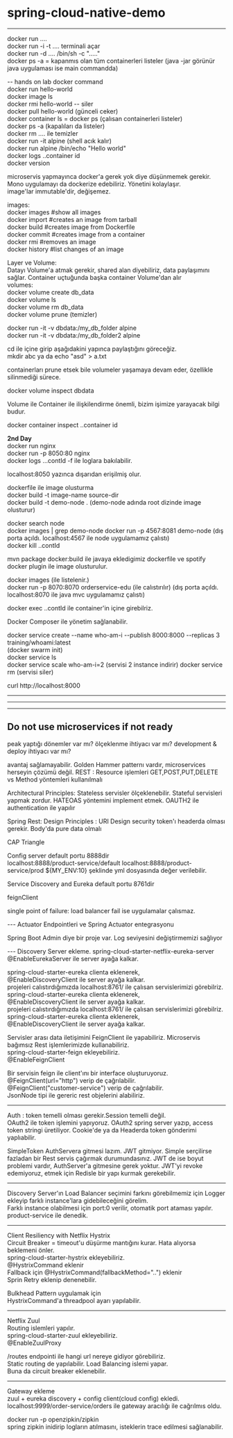 # spring-cloud-native-demo

----
docker run ....  
docker run -i -t .... terminali açar  
docker run -d .... /bin/sh -c "....."  
docker ps -a = kapanmıs olan tüm containerleri listeler (java -jar görünür java uygulaması ise main commandda)  

-- hands on lab docker command  
docker run hello-world  
docker image ls  
docker rmi hello-world -- siler  
docker pull hello-world (günceli ceker)  
docker container ls = docker ps (çalısan containerleri listeler)  
docker ps -a (kapalıları da listeler)  
docker rm .... ile temizler  
docker run -it alpine  (shell acık kalır)  
docker run alpine /bin/echo "Hello world"  
docker logs ..container id  
docker version  

microservis yapmayınca docker'a gerek yok diye düşünmemek gerekir. Mono uygulamayı da dockerize edebiliriz. Yönetini kolaylaşır.  
image'lar immutable'dir, değişemez.

images:  
docker images #show all images  
docker import #creates an image from tarball  
docker build  #creates image from Dockerfile  
docker commit #creates image from a container  
docker rmi    #removes an image  
docker history #list changes of an image  


Layer ve Volume:  
Datayı Volume'a atmak gerekir, shared alan diyebiliriz, data paylaşımını sağlar. Container uçtuğunda başka container Volume'dan alır  
volumes:  
docker volume create db_data  
docker volume ls  
docker volume rm db_data  
docker volume prune (temizler)  


docker run -it -v dbdata:/my_db_folder alpine  
docker run -it -v dbdata:/my_db_folder2 alpine  

cd ile içine girip aşağıdakini yapınca paylaştığını göreceğiz.  
mkdir abc ya da echo "asd" > a.txt  


containerları prune etsek bile volumeler yaşamaya devam eder, özellikle silinmediği sürece.  

docker volume inspect dbdata  

Volume ile Container ile ilişkilendirme önemli, bizim işimize yarayacak bilgi budur.  

docker container inspect ..container id  

**2nd Day**  
docker run nginx  
docker run -p 8050:80 nginx  
docker logs ...contId -f ile loglara bakılabilir.  

localhost:8050 yazınca dışarıdan erişilmiş olur.  

dockerfile ile image olusturma  
docker build -t image-name  source-dir  
docker build -t demo-node . (demo-node adında root dizinde image olusturur)

docker search node  
docker images | grep demo-node
docker run -p 4567:8081 demo-node (dış porta açıldı. localhost:4567 ile node uygulamamız çalıstı)  
docker kill ..contId
  
mvn package docker:build ile javaya ekledigimiz dockerfile ve spotify docker plugin ile image olusturulur.

docker images (ile listelenir.)  
docker run -p 8070:8070 orderservice-edu (ile calıstırılır) (dış porta açıldı. localhost:8070 ile java mvc uygulamamız çalıstı)  

docker exec ..contId ile container'in içine girebilriz. 

Docker Composer ile yönetim sağlanabilir.  

docker service create --name who-am-i --publish 8000:8000 --replicas 3 training/whoami:latest  
(docker swarm init)  
docker service ls  
docker service scale who-am-i=2 (servisi 2 instance indirir)
docker service rm (servisi siler)

curl http://localhost:8000



-----------------------------------
***********************************
-----------------------------------

Do not use microservices if not ready
------
peak yaptığı dönemler var mı?
ölçeklenme ihtiyacı var mı?
development & deploy ihtiyacı var mı?

avantaj sağlamayabilir.
Golden Hammer patternı vardır, microservices herseyin çözümü değil.
REST : Resource işlemleri GET,POST,PUT,DELETE vs Method yöntemleri kullanılmalı

Architectural Principles:
Stateless servisler ölçeklenebilir. Stateful servisleri yapmak zordur.
HATEOAS yöntemini implement etmek.
OAUTH2 ile authentication ile yapılır

Spring Rest:
Design Principles : URI Design
security token'ı headerda olması gerekir. Body'da pure data olmalı

CAP Triangle

Config server default portu 8888dir  
localhost:8888/product-service/default
localhost:8888/product-service/prod
${MY_ENV:10} şeklinde yml dosyasında değer verilebilir.

Service Discovery and Eureka  default portu 8761dir  

feignClient

single point of failure: load balancer fail ise uygulamalar çalısmaz.  





--- Actuator Endpointleri ve Spring Actuator entegrasyonu

Spring Boot Admin diye bir proje var. Log seviyesini değiştirmemizi sağlıyor



--- Discovery Server ekleme.
spring-cloud-starter-netflix-eureka-server  
@EnableEurekaServer ile server ayağa kalkar.  


spring-cloud-starter-eureka clienta eklenerek,   
@EnableDiscoveryClient ile server ayağa kalkar.  
​
projeleri calıstırdığımızda localhost:8761/ ile çalısan servislerimizi görebilriz.  
spring-cloud-starter-eureka clienta eklenerek,   
@EnableDiscoveryClient ile server ayağa kalkar.  
​
projeleri calıstırdığımızda localhost:8761/ ile çalısan servislerimizi görebilriz.  
spring-cloud-starter-eureka clienta eklenerek,   
@EnableDiscoveryClient ile server ayağa kalkar.  

Servisler arası data iletişimini FeignClient ile yapabiliriz. Microservis bağımsız Rest işlemlerimizde kullanabiliriz.  
spring-cloud-starter-feign ekleyebiliriz.  
@EnableFeignClient  

Bir servisin feign ile client'ını bir interface oluşturuyoruz.  
@FeignClient(url="http") verip de çağrılabilir.   
@FeignClient("customer-service") verip de çağrılabilir.   
JsonNode tipi ile gereric rest objelerini alabiliriz.  


-----
Auth : token temelli olması gerekir.Session temelli değil.  
OAuth2 ile token işlemini yapıyoruz. OAuth2 spring server yazıp, access token stringi üretiliyor. Cookie'de ya da Headerda token gönderimi yaplıabilir.  

SimpleToken AuthServera gitmesi lazım. JWT gitmiyor. Simple serçilirse fazladan bir Rest servis çağırmak durumundasınız. JWT de ise boyut problemi vardır, AuthServer'a gitmesine gerek yoktur. JWT'yi revoke edemiyoruz, etmek için Redisle bir yapı kurmak gerekebilir.  

-----

Discovery Server'ın Load Balancer seçimini farkını görebilmemiz için Logger ekleyip farklı instance'lara gidebileceğini görelim.  
Farklı instance olabilmesi için port:0 verilir, otomatik port ataması yapılır. product-service ile denedik.  

-----
Client Resiliency with Netflix Hystrix  
Circuit Breaker = timeout'u düşürme mantığını kurar. Hata alıyorsa beklemeni önler.  
spring-cloud-starter-hystrix ekleyebiliriz.  
@HystrixCommand eklenir  
Fallback için @HystrixCommand(fallbackMethod="..") eklenir  
Sprin Retry eklenip denenebilir.  

Bulkhead Pattern uygulamak için  
HystrixCommand'a threadpool ayarı yapılabilir.  

-----
Netflix Zuul  
Routing islemleri yapılır.  
spring-cloud-starter-zuul ekleyebiliriz.  
@EnableZuulProxy  

/routes endpointi ile hangi url nereye gidiyor görebiliriz.  
Static routing de yapılabilir. Load Balancing islemi yapar.  
Buna da circuit breaker eklenebilir.  

-----
Gateway ekleme  
zuul + eureka discovery + config client(cloud config) ekledi.  
localhost:9999/order-service/orders ile gateway aracılığı ile cağrılmıs oldu.  

docker run -p openzipkin/zipkin  
spring zipkin inidirip logların atılmasını, isteklerin trace edilmesi sağlanabilir.  



















